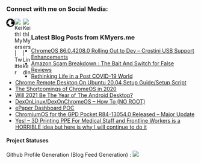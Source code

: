 <!--
**KeithIMyers/KeithIMyers** is a ✨ _special_ ✨ repository because its `README.md` (this file) appears on your GitHub profile.

Here are some ideas to get you started:

- 🔭 I’m currently working on ...
- 🌱 I’m currently learning ...
- 👯 I’m looking to collaborate on ...
- 🤔 I’m looking for help with ...
- 💬 Ask me about ...
- 📫 How to reach me: ...
- 😄 Pronouns: ...
- ⚡ Fun fact: ...
-->
### Connect with me on Social Media:

[<img align="left" alt="KMyers.me" width="22px" src="https://raw.githubusercontent.com/iconic/open-iconic/master/svg/globe.svg" />][website]
[<img align="left" alt="KeithIMyers| Twitter" width="22px" src="https://cdn.jsdelivr.net/npm/simple-icons@v3/icons/twitter.svg" />][twitter]
[<img align="left" alt="KeithIMyers | LinkedIn" width="22px" src="https://cdn.jsdelivr.net/npm/simple-icons@v3/icons/linkedin.svg" />][linkedin]
<br />


### Latest Blog Posts from KMyers.me
<!-- BLOG-POST-LIST:START -->
- [ChromeOS 86.0.4208.0 Rolling Out to Dev – Crostini USB Support Enhancements](https://kmyers.me/blog/chromeos/chromeos-86-0-4208-0-rolling-out-to-dev-crostini-usb-support-enhancements/?utm_source=rss&utm_medium=rss&utm_campaign=chromeos-86-0-4208-0-rolling-out-to-dev-crostini-usb-support-enhancements)
- [Amazon Scam Breakdown : The Bait And Switch for False Reviews](https://kmyers.me/blog/general/amazon-scam-breakdown-the-bait-and-switch-for-false-reviews/?utm_source=rss&utm_medium=rss&utm_campaign=amazon-scam-breakdown-the-bait-and-switch-for-false-reviews)
- [Rethinking Life in a Post COVID-19 World](https://kmyers.me/blog/general/rethinking-life-in-a-post-covid-19-world/?utm_source=rss&utm_medium=rss&utm_campaign=rethinking-life-in-a-post-covid-19-world)
- [Chrome Remote Desktop On Ubuntu 20.04 Setup Guide/Setup Script](https://kmyers.me/blog/linux/chrome-remote-desktop-on-ubuntu-20-04-setup-guide-setup-script/?utm_source=rss&utm_medium=rss&utm_campaign=chrome-remote-desktop-on-ubuntu-20-04-setup-guide-setup-script)
- [The Shortcomings of ChromeOS in 2020](https://kmyers.me/blog/chromeos/the-shortcomings-of-chromeos-in-2020/?utm_source=rss&utm_medium=rss&utm_campaign=the-shortcomings-of-chromeos-in-2020)
- [Will 2021 Be The Year of The Android Desktop?](https://kmyers.me/blog/android/will-2021-be-the-year-of-the-android-desktop/?utm_source=rss&utm_medium=rss&utm_campaign=will-2021-be-the-year-of-the-android-desktop)
- [DexOnLinux/DexOnChromeOS – How To (NO ROOT)](https://kmyers.me/blog/android/dexonlinux-dexonchromeos-how-to-no-root/?utm_source=rss&utm_medium=rss&utm_campaign=dexonlinux-dexonchromeos-how-to-no-root)
- [ePaper Dashboard POC](https://kmyers.me/blog/general/epaper-dashboard-poc/?utm_source=rss&utm_medium=rss&utm_campaign=epaper-dashboard-poc)
- [ChromiumOS for the GPD Pocket R84-13054.0 Released – Major Update](https://kmyers.me/blog/chromiumos-for-gpd-pocket/chromiumos-for-the-gpd-pocket-r84-13054-0-released-major-update/?utm_source=rss&utm_medium=rss&utm_campaign=chromiumos-for-the-gpd-pocket-r84-13054-0-released-major-update)
- [Yes! – 3D Printing PPE For Medical Staff and Frontline Workers is a HORRIBLE idea but here is why I will continue to do it](https://kmyers.me/blog/general/yes-3d-printing-ppe-for-medical-staff-and-frontline-workers-is-a-horrible-idea-but-here-is-why-i-will-continue-to-do-it/?utm_source=rss&utm_medium=rss&utm_campaign=yes-3d-printing-ppe-for-medical-staff-and-frontline-workers-is-a-horrible-idea-but-here-is-why-i-will-continue-to-do-it)
<!-- BLOG-POST-LIST:END -->


#### Project Statuses
Github Profile Generation (Blog Feed Generation) : ![](https://github.com/KeithIMyers/KeithIMyers/workflows/Latest%20blog%20post%20workflow/badge.svg)


[website]: https://KMyers.me
[twitter]: https://twitter.com/KeithIMyers
[linkedin]: https://linkedin.com/in/keithimyers/

